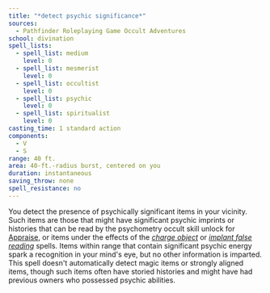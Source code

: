 ```yaml
---
title: "*detect psychic significance*"
sources:
  - Pathfinder Roleplaying Game Occult Adventures
school: divination
spell_lists:
  - spell_list: medium
    level: 0
  - spell_list: mesmerist
    level: 0
  - spell_list: occultist
    level: 0
  - spell_list: psychic
    level: 0
  - spell_list: spiritualist
    level: 0
casting_time: 1 standard action
components:
  - V
  - S
range: 40 ft.
area: 40-ft.-radius burst, centered on you
duration: instantaneous
saving_throw: none
spell_resistance: no
---
```


You detect the presence of psychically significant items in your vicinity. Such items are those that might have significant psychic imprints or histories that can be read by the psychometry occult skill unlock for [Appraise](/skills/appraise/), or items under the effects of the [*charge object*](/spells/charge-object/) or [*implant false reading*](/spells/implant-false-reading/) spells. Items within range that contain significant psychic energy spark a recognition in your mind's eye, but no other information is imparted. This spell doesn't automatically detect magic items or strongly aligned items, though such items often have storied histories and might have had previous owners who possessed psychic abilities.
